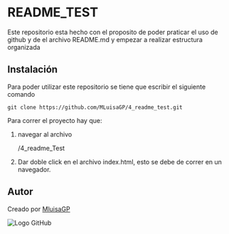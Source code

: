 # README_TEST

Este repositorio esta hecho con el proposito de poder praticar el uso de github y de el archivo README.md y empezar a realizar estructura organizada

## Instalación

Para poder utilizar este repositorio se tiene que escribir el siguiente comando

    git clone https://github.com/MLuisaGP/4_readme_test.git

Para correr el proyecto hay que:
1. navegar al archivo

    /4_readme_Test

2. Dar doble click en el archivo index.html, esto se debe de correr en un navegador.

## Autor

Creado por [MluisaGP](https://github.com/MLuisaGP)

![Logo GitHub](https://foundations.projectpythia.org/_images/GitHub-logo.png)